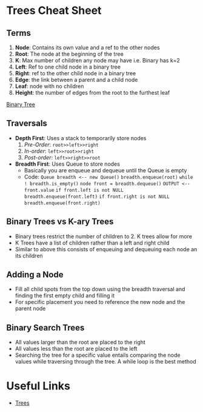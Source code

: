 # Trees Cheat Sheet

## Terms

1. **Node**: Contains its own value and a ref to the other nodes
2. **Root**: The node at the beginning of the tree
3. **K**: Max number of children any node may have i.e. Binary has k=2
4. **Left**: Ref to one child node in a binary tree
5. **Right**: ref to the other child node in a binary tree
6. **Edge**: the link between a parent and a child node
7. **Leaf**: node with no children
8. **Height**: the number of edges from the root to the furthest leaf

[Binary Tree](BinaryTree1.png)

## Traversals

- **Depth First**: Uses a stack to temporarily store nodes
    1. *Pre-Order*: `root>>left>>right`
    2. *In-order*: `left>>root>>right`
    3. *Post-order*: `left>>right>>root`
- **Breadth First**: Uses Queue to store nodes
  - Basically you are enqueue and dequeue until the Queue is empty
  - Code:
        `Queue breadth <-- new Queue()`
        `breadth.enqueue(root)`
        `while ! breadth.is_empty()`
            `node front = breadth.dequeue()`
        `OUTPUT <-- front.value`
        `if front.left is not NULL`
            `breadth.enqueue(front.left)`
        `if front.right is not NULL`
            `breadth.enqueue(front.right)`

## Binary Trees vs K-ary Trees

- Binary trees restrict the number of children to 2. K trees allow for more
- K Trees have a list of children rather than a left and right child
- Similar to above this consists of enqueuing and dequeuing each node an its children

## Adding a Node

- Fill all child spots from the top down using the breadth traversal and finding the first empty child and filling it
- For specific placement you need to reference the new node and the parent node

## Binary Search Trees

- All values larger than the root are placed to the right
- All values less than the root are placed to the left
- Searching the tree for a specific value entails comparing the node values while traversing through the tree. A while loop is the best method

# Useful Links

- [Trees](https://codefellows.github.io/common_curriculum/data_structures_and_algorithms/Code_401/class-15/resources/Trees.html)